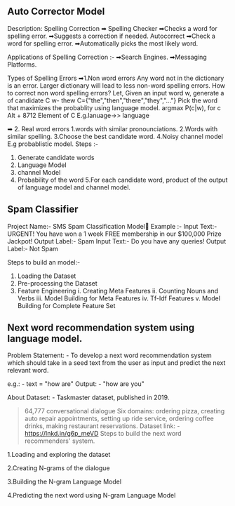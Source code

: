## Auto Corrector Model
Description:
Spelling Correction
➡ Spelling Checker
➡Checks a word for spelling error.
➡Suggests a correction if needed.
Autocorrect
➡Check a word for spelling error.
➡Automatically picks the most likely word.

Applications of Spelling Correction :-
➡Search Engines.
➡Messaging Platforms.
 
Types of Spelling Errors
➡1.Non word errors
Any word not in the dictionary is an error.
Larger dictionary will lead to less non-word spelling errors.
How to correct non word spelling errors?
Let, Given an input word w, generate a of candidate C
w- thew
C={"the","then","there","they","..."}
Pick the word that maximizes the probablity using language model.
argmax P(c|w), for c Alt + 8712 Element of C
E.g.lanuage->> language 


➡ 2. Real word errors
1.words with similar pronounciations.
2.Words with similar spelling.
3.Choose the best candidate word.
4.Noisy channel model E.g probablistic model.
Steps :- 
1. Generate candidate words
2. Language Model
3. channel Model
4. Probability of the word
5.For each candidate word, product of the output of language model and channel model.

## Spam Classifier
Project Name:- SMS Spam Classification Model🤗 
Example :- 
Input Text:- URGENT! You have won a 1 week FREE membership in our $100,000 Prize Jackpot!
Output Label:- Spam
Input Text:- Do you have any queries!
Output Label:- Not Spam

Steps to build an model:-

1. Loading the Dataset
2. Pre-processing the Dataset
3. Feature Engineering
 i. Creating Meta Features
 ii. Counting Nouns and Verbs
 iii. Model Building for Meta Features
 iv. Tf-Idf Features
 v. Model Building for Complete Feature Set

## Next word recommendation system using language model.
Problem Statement: - To develop a next word recommendation system which should take in a seed text from the user as input and predict the next relevant word.

e.g.: - text = "how are"
Output: - "how are you"

About Dataset: - Taskmaster dataset, published in 2019.
 >64,777 conversational dialogue
 >Six domains:
 >ordering pizza,
 >creating auto repair appointments,
 >setting up ride service,
 >ordering coffee drinks,
 >making restaurant reservations.
Dataset link: - https://lnkd.in/g6p_meVD
Steps to build the next word recommenders' system.

1.Loading and exploring the dataset

2.Creating N-grams of the dialogue

3.Building the N-gram Language Model

4.Predicting the next word using N-gram Language Model
